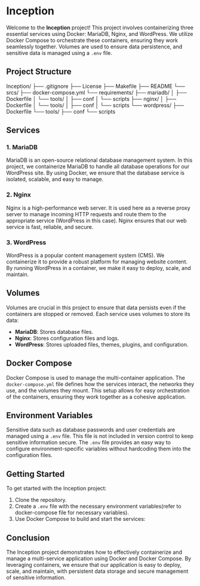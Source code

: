 # Inception

Welcome to the **Inception** project! This project involves containerizing three 
essential services using Docker: MariaDB, Nginx, and WordPress. We utilize Docker Compose to orchestrate these containers, 
ensuring they work seamlessly together. Volumes are used to ensure data persistence, and sensitive data is managed using a `.env` file.

## Project Structure

Inception/
├── .gitignore
├── License
├── Makefile
├── README
└── srcs/
    ├── docker-compose.yml
    └── requirements/
        ├── mariadb/
        │   ├── Dockerfile
        │   └── tools/
        │       ├── conf
        │       └── scripts
        ├── nginx/
        │   ├── Dockerfile
        │   └── tools/
        │       ├── conf
        │       └── scripts
        └── wordpress/
            ├── Dockerfile
            └── tools/
                ├── conf
                └── scripts

## Services

### 1. MariaDB
MariaDB is an open-source relational database management system. In this project, we containerize MariaDB to handle all database operations for our WordPress site. By using Docker, we ensure that the database service is isolated, scalable, and easy to manage.

### 2. Nginx
Nginx is a high-performance web server. It is used here as a reverse proxy server to manage incoming HTTP requests and route them to the appropriate service (WordPress in this case). Nginx ensures that our web service is fast, reliable, and secure.

### 3. WordPress
WordPress is a popular content management system (CMS). We containerize it to provide a robust platform for managing website content. By running WordPress in a container, we make it easy to deploy, scale, and maintain.

## Volumes

Volumes are crucial in this project to ensure that data persists even if the containers are stopped or removed. Each service uses volumes to store its data:

- **MariaDB**: Stores database files.
- **Nginx**: Stores configuration files and logs.
- **WordPress**: Stores uploaded files, themes, plugins, and configuration.

## Docker Compose

Docker Compose is used to manage the multi-container application. The `docker-compose.yml` file defines how the services interact, the networks they use, and the volumes they mount. This setup allows for easy orchestration of the containers, ensuring they work together as a cohesive application.

## Environment Variables

Sensitive data such as database passwords and user credentials are managed using a `.env` file. This file is not included in version control to keep sensitive information secure. The `.env` file provides an easy way to configure environment-specific variables without hardcoding them into the configuration files.

## Getting Started

To get started with the Inception project:

1. Clone the repository.
2. Create a `.env` file with the necessary environment variables(refer to docker-compose file for necessary variables).
3. Use Docker Compose to build and start the services:

## Conclusion

The Inception project demonstrates how to effectively containerize and manage a multi-service application using Docker and Docker Compose. By leveraging containers, we ensure that our application is easy to deploy, scale, and maintain, with persistent data storage and secure management of sensitive information.
